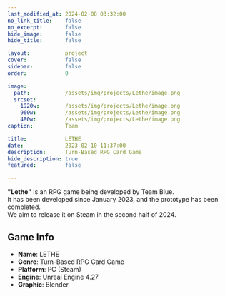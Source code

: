 ```yaml
---
last_modified_at: 2024-02-08 03:32:00
no_link_title:    false
no_excerpt:       false
hide_image:       false
hide_title:       false

layout:           project
cover:            false
sidebar:          false
order:            0

image:
  path:           /assets/img/projects/Lethe/image.png
  srcset:
    1920w:        /assets/img/projects/Lethe/image.png
    960w:         /assets/img/projects/Lethe/image.png
    480w:         /assets/img/projects/Lethe/image.png
caption:          Team

title:            LETHE
date:             2023-02-10 11:37:00
description:      Turn-Based RPG Card Game
hide_description: true
featured:         false

---
```


**"Lethe"** is an RPG game being developed by Team Blue.</br>
It has been developed since January 2023, and the prototype has been completed.</br>
We aim to release it on Steam in the second half of 2024.

## Game Info

- **Name**: LETHE
- **Genre**: Turn-Based RPG Card Game
- **Platform**: PC (Steam)
- **Engine**: Unreal Engine 4.27
- **Graphic**: Blender
